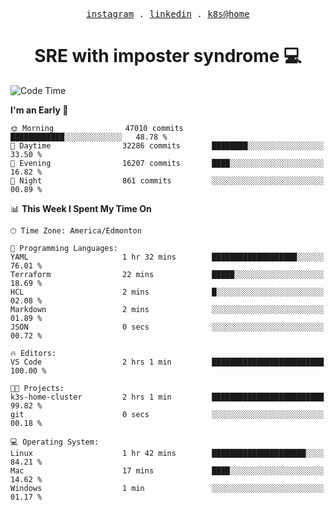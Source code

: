 <p align="center">
  <samp>
    <a href="https://www.instagram.com/lildrunkensmurf/">instagram</a> .
    <a href="https://www.linkedin.com/in/joryirving/">linkedin</a> .
    <a href="https://github.com/joryirving/k3s-home-cluster">k8s@home</a>
  </samp>
</p>

<h1 align="center">
  SRE with imposter syndrome 💻
</h1>

<!--START_SECTION:waka-->
![Code Time](http://img.shields.io/badge/Code%20Time-112%20hrs%203%20mins-blue)

**I'm an Early 🐤** 

```text
🌞 Morning                47010 commits       ████████████░░░░░░░░░░░░░   48.78 % 
🌆 Daytime                32286 commits       ████████░░░░░░░░░░░░░░░░░   33.50 % 
🌃 Evening                16207 commits       ████░░░░░░░░░░░░░░░░░░░░░   16.82 % 
🌙 Night                  861 commits         ░░░░░░░░░░░░░░░░░░░░░░░░░   00.89 % 
```


📊 **This Week I Spent My Time On** 

```text
🕑︎ Time Zone: America/Edmonton

💬 Programming Languages: 
YAML                     1 hr 32 mins        ███████████████████░░░░░░   76.01 % 
Terraform                22 mins             █████░░░░░░░░░░░░░░░░░░░░   18.69 % 
HCL                      2 mins              █░░░░░░░░░░░░░░░░░░░░░░░░   02.08 % 
Markdown                 2 mins              ░░░░░░░░░░░░░░░░░░░░░░░░░   01.89 % 
JSON                     0 secs              ░░░░░░░░░░░░░░░░░░░░░░░░░   00.72 % 

🔥 Editors: 
VS Code                  2 hrs 1 min         █████████████████████████   100.00 % 

🐱‍💻 Projects: 
k3s-home-cluster         2 hrs 1 min         █████████████████████████   99.82 % 
git                      0 secs              ░░░░░░░░░░░░░░░░░░░░░░░░░   00.18 % 

💻 Operating System: 
Linux                    1 hr 42 mins        █████████████████████░░░░   84.21 % 
Mac                      17 mins             ████░░░░░░░░░░░░░░░░░░░░░   14.62 % 
Windows                  1 min               ░░░░░░░░░░░░░░░░░░░░░░░░░   01.17 % 
```


<!--END_SECTION:waka-->
